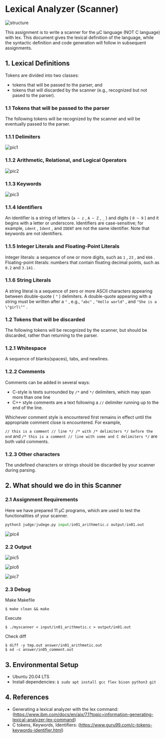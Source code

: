 # Lexical Analyzer (Scanner)


![structure](https://user-images.githubusercontent.com/44123278/114823671-6bbd0f00-9df6-11eb-8283-2e90af8666d4.PNG)


This assignment is to write a scanner for the μC language (NOT C language) with lex. This document gives the lexical definition
of the language, while the syntactic definition and code generation will follow in subsequent assignments.




## 1. Lexical Definitions


Tokens are divided into two classes:
  - tokens that will be passed to the parser, and
  - tokens that will discarded by the scanner (e.g., recognized but not pased to the parser).

### **1.1 Tokens that will be passed to the parser**

The following tokens will be recognized by the scanner and will be eventually passed to the parser.

### **1.1.1 Delimiters**

![pic1](https://user-images.githubusercontent.com/44123278/114821521-44b10e00-9df3-11eb-82c9-673ac0d82a42.PNG)

### **1.1.2 Arithmetic, Relational, and Logical Operators**

![pic2](https://user-images.githubusercontent.com/44123278/114821581-585c7480-9df3-11eb-9bf6-29f2259eb6ad.PNG)

### **1.1.3 Keywords**

![pic3](https://user-images.githubusercontent.com/44123278/114821606-64e0cd00-9df3-11eb-859c-c1c792a92c1a.PNG)

### **1.1.4 Identifiers**

An identifier is a string of letters (``a ~ z`` , ``A ~ Z`` , ``_`` ) and digits ( ``0 ~ 9`` ) and it begins with a letter or underscore. Identifiers are
case-sensitive; for example, ``ident`` , ``Ident`` , and ``IDENT`` are not the same identifier. Note that keywords are not identifiers.

### **1.1.5 Integer Literals and Floating-Point Literals**

Integer literals: a sequence of one or more digits, such as ``1`` , ``23`` , and ``666`` .
Floating-point literals: numbers that contain floating decimal points, such as ``0.2`` and ``3.141`` .

### **1.1.6 String Literals**

A string literal is a sequence of zero or more ASCII characters appearing between double-quote ( ``"`` ) delimiters. A double-quote
appearing with a string must be written after a ``"`` , e.g., ``"abc"`` , ``"Hello world"`` , and ``"She is a \"girl\""`` .

### **1.2 Tokens that will be discarded**

The following tokens will be recognized by the scanner, but should be discarded, rather than returning to the parser.
 
### **1.2.1 Whitespace**

A sequence of blanks(spaces), tabs, and newlines.

### **1.2.2 Comments**

Comments can be added in several ways:
  - C-style is texts surrounded by ``/*`` and ``*/`` delimiters, which may span more than one line
  - C++ style comments are a text following a ``//`` delimiter running up to the end of the line.

Whichever comment style is encountered first remains in effect until the appropriate comment close is encountered. For
example,

``// this is a comment // line */ /* with /* delimiters */ before the end``
and
``/* this is a comment // line with some and C delimiters */``
are both valid comments.

### **1.2.3 Other characters**

The undefined characters or strings should be discarded by your scanner during parsing.


## 2. What should we do in this Scanner

### 2.1 Assignment Requirements

Here we have prepared 11 μC programs, which are used to test the functionalities of your scanner.

``` Python
python3 judge/judege.py input/in01_arithmetic.c output/in01.out
```

![pic4](https://user-images.githubusercontent.com/44123278/114822684-04eb2600-9df5-11eb-9dc7-976f9a08c559.PNG)

### 2.2 Output

![pic5](https://user-images.githubusercontent.com/44123278/114822889-509dcf80-9df5-11eb-87d4-e0884af73c1a.PNG)

![pic6](https://user-images.githubusercontent.com/44123278/114822899-54c9ed00-9df5-11eb-943a-9cfc31fd019d.PNG)

![pic7](https://user-images.githubusercontent.com/44123278/114822905-5693b080-9df5-11eb-87ce-becc95cd2873.PNG)

### 2.3 Debug

Make Makefile
```
$ make clean && make
```

Execute
```
$ ./myscanner < input/in01_arithmetic.c > output/in01.out
```

Check diff
```
$ diff -y tmp.out answer/in01_arithmetic.out
$ od -c answer/in05_comment.out
```

## 3. Environmental Setup

  - Ubuntu 20.04 LTS
  - Install dependencies: ``$ sudo apt install gcc flex bison python3 git``

## 4. References

   - Generating a lexical analyzer with the lex command: (https://www.ibm.com/docs/en/aix/7.1?topic=information-generating-lexical-analyzer-lex-command)
   - C tokens, Keywords, Identifiers: (https://www.guru99.com/c-tokens-keywords-identifier.html)
